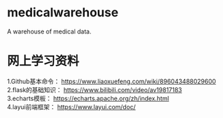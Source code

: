 # medicalwarehouse
A warehouse of medical data.
# 网上学习资料
1.Github基本命令： https://www.liaoxuefeng.com/wiki/896043488029600<br>
2.flask的基础知识： https://www.bilibili.com/video/av19817183<br>
3.echarts模板： https://echarts.apache.org/zh/index.html<br>
4.layui前端框架： https://www.layui.com/doc/ <br>